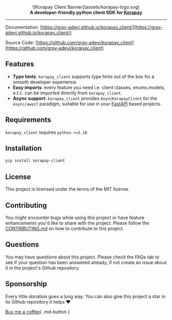 <center>![Korapay Client Banner](assets/korapay-logo.svg)</center>
<center><b>A developer-friendly python client SDK for <a href="https://www.korahq.com/" target="_blank">Korapay</a></b></center>
<hr />

Documentation: [https://gray-adeyi.github.io/korapay_client/](https://gray-adeyi.github.io/korapay_client/)

Source Code: [https://github.com/gray-adeyi/korapay_client](https://github.com/gray-adeyi/korapay_client)

## Features

* **Type hints**: `korapay_client` supports type hints out of the box for a smooth developer experience.
* **Easy imports**: every feature you need i.e. client classes, enums,models, e.t.c. can be imported directly from `korapay_client`.
* **Async support**: `korapay_client` provides `AsyncKorapayClient` for the `async/await` paradigm,
  suitable for use in your [FastAPI](https://fastapi.tiangolo.com/) based projects.

## Requirements

`korapay_client` requires `python >=3.10`

## Installation

```bash
pip install korapay-client
```

## License

This project is licensed under the terms of the MIT license.

## Contributing

You might encounter bugs while using this project or have feature enhancements you'd like to 
share with the project. Please follow the [CONTRIBUTING.md](https://github.com/gray-adeyi/korapay_client) 
on how to contribute to this project.

## Questions

You may have questions about this project. Please check the FAQs tab to see if your question
has been answered already, if not create an issue about it in the project's Github repository.

## Sponsorship

Every little donation goes a long way. You can also give this project a star in its
Github repository it helps ♥️

[Buy me a coffee](https://www.buymeacoffee.com/jigani){ .md-button }